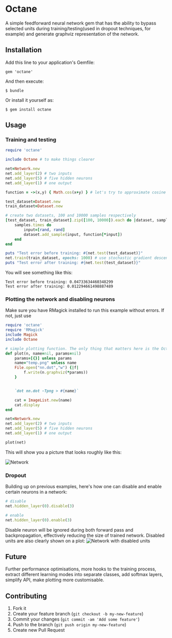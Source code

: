 # Octane

A simple feedforward neural network gem that has the ability to bypass selected units during training/testing(used in dropout techniques, for example) and generate graphviz representation of the network.

## Installation

Add this line to your application's Gemfile:

    gem 'octane'

And then execute:

    $ bundle

Or install it yourself as:

    $ gem install octane

## Usage

### Training and testing

```ruby
require 'octane'

include Octane # to make things clearer

net=Network.new
net.add_layer(2) # two inputs
net.add_layer(5) # five hidden neurons
net.add_layer(1) # one output

function = ->(x,y) { Math.cos(x+y) } # let's try to approximate cosine of sum of two variables 

test_dataset=Dataset.new
train_dataset=Dataset.new

# create two datasets, 100 and 10000 samples respectively
[test_dataset, train_dataset].zip([100, 10000]).each do |dataset, samples| 
    samples.times do 
        input=[rand, rand]
        dataset.add_sample(input, function[*input]) 
    end
end

puts "Test error before training: #{net.test(test_dataset)}"
net.train(train_dataset, epochs: 1000) # use stochastic gradient descent for 1000 iterations
puts "Test error after training: #{net.test(test_dataset)}"
```

You will see something like this:

	Test error before training: 0.04733634460348299
	Test error after training: 0.012294661498887489

### Plotting the network and disabling neurons
Make sure you have RMagick installed to run this example without errors. If not, just use 
```ruby
require 'octane'
require 'RMagick'
include Magick
include Octane

# simple plotting function. The only thing that matters here is the Octane::Network#graphviz method
def plot(n, name=nil, params=nil)
	params=[{}] unless params
	name="temp.png" unless name
	File.open("nn.dot","w") {|f|
		f.write(n.graphviz(*params))
	}


	`dot nn.dot -Tpng > #{name}`

	cat = ImageList.new(name)
	cat.display
end

net=Network.new
net.add_layer(2) # two inputs
net.add_layer(5) # five hidden neurons
net.add_layer(1) # one output

plot(net)

```

This will show you a picture that looks roughly like this:

![Network](http://i.imgur.com/OXorGtg.png)

### Dropout
Building up on previous examples, here's how one can disable and enable certain neurons in a network:
```ruby
# disable
net.hidden_layer(0).disable(3)

# enable
net.hidden_layer(0).enable(3)
```
Disable neuron will be ignored during both forward pass and backpropagation, effectively reducing the size of trained network.
Disabled units are also clearly shown on a plot:
![Network with disabled units](http://i.imgur.com/m8maKnD.png)

## Future
Further performance optimisations, more hooks to the training process, extract different learning modes into separate classes, add softmax layers, simplify API, make plotting more customisable.

## Contributing

1. Fork it
2. Create your feature branch (`git checkout -b my-new-feature`)
3. Commit your changes (`git commit -am 'Add some feature'`)
4. Push to the branch (`git push origin my-new-feature`)
5. Create new Pull Request
